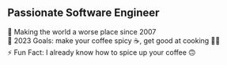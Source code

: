 ## Passionate Software Engineer
:ear_of_rice: Making the world a worse place since 2007   
:crystal_ball: 2023 Goals: make your coffee spicy ☕️, get good at cooking 👨‍🍳  
:zap: Fun Fact: I already know how to spice up your coffee 🙃
